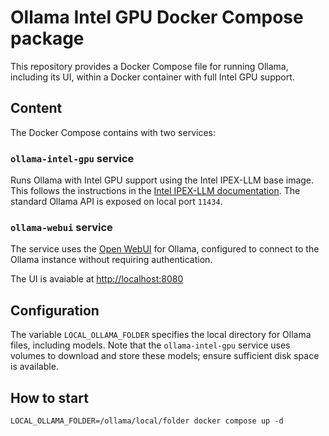 # Ollama Intel GPU Docker Compose package

This repository provides a Docker Compose file for running Ollama, including its UI, within a Docker container with full Intel GPU support.

## Content
The Docker Compose contains with two services:

### `ollama-intel-gpu` service

Runs Ollama with Intel GPU support using the Intel IPEX-LLM base image.  This follows the instructions in the [Intel IPEX-LLM documentation](https://github.com/intel/ipex-llm/blob/main/docs/mddocs/Quickstart/ollama_portable_zip_quickstart.md).  The standard Ollama API is exposed on local port `11434`.

### `ollama-webui` service
The service uses the [Open WebUI](https://github.com/open-webui/open-webui) for Ollama, configured to connect to the Ollama instance without requiring authentication.

The UI is avaiable at [http://localhost:8080](http://localhost:8080)

## Configuration
The variable `LOCAL_OLLAMA_FOLDER` specifies the local directory for Ollama files, including models.  Note that the `ollama-intel-gpu` service uses volumes to download and store these models; ensure sufficient disk space is available.

## How to start

```
LOCAL_OLLAMA_FOLDER=/ollama/local/folder docker compose up -d
```

